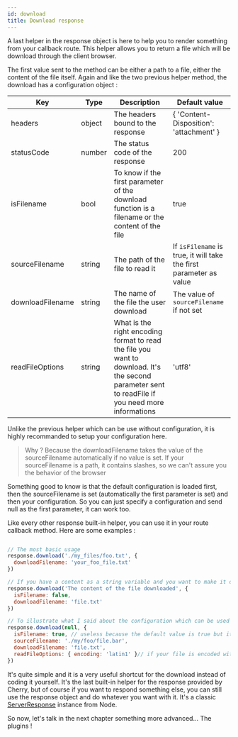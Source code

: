 ```yaml
---
id: download
title: Download response
---
```


A last helper in the response object is here to help you to render something from your callback route.
This helper allows you to return a file which will be download through the client browser.

The first value sent to the method can be either a path to a file, either the content of the file itself.
Again and like the two previous helper method, the download has a configuration object :

|Key|Type|Description|Default value|
|---|---|---|---|
|headers|object|The headers bound to the response|{ 'Content-Disposition': 'attachment' }|
|statusCode|number|The status code of the response|200|
|isFilename|bool|To know if the first parameter of the download function is a filename or the content of the file|true|
|sourceFilename|string|The path of the file to read it|If `isFilename` is true, it will take the first parameter as value|
|downloadFilename|string|The name of the file the user download|The value of `sourceFilename` if not set|
|readFileOptions|string|What is the right encoding format to read the file you want to download. It's the second parameter sent to readFile if you need more informations|'utf8'|

Unlike the previous helper which can be use without configuration, it is highly recommanded to setup your configuration here.

> Why ? Because the downloadFilename takes the value of the sourceFilename automatically if no value is set. If your sourceFilename is a path, it contains slashes, so we can't assure you the behavior of the browser

Something good to know is that the default configuration is loaded first, then the sourceFilename is set (automatically the first parameter is set) and then your configuration. So you can just specify a configuration and send null as the first parameter, it can work too.

Like every other response built-in helper, you can use it in your route callback method. Here are some examples :

```javascript

// The most basic usage
response.download('./my_files/foo.txt', {
  downloadFilename: 'your_foo_file.txt'
})

// If you have a content as a string variable and you want to make it download to your user
response.download('The content of the file downloaded', {
  isFilename: false,
  downloadFilename: 'file.txt'
})

// To illustrate what I said about the configuration which can be used alone
response.download(null, {
  isFilename: true, // useless because the default value is true but it's just to show with all the informations
  sourceFilename: './my/foo/file.bar',
  downloadFilename: 'file.txt',
  readFileOptions: { encoding: 'latin1' }// if your file is encoded with the format ISO-8859-1 for example
})
```

It's quite simple and it is a very useful shortcut for the download instead of coding it yourself.
It's the last built-in helper for the response provided by Cherry, but of course if you want to respond something else, you can still use the response object and do whatever you want with it. It's a classic [ServerResponse](https://nodejs.org/api/http.html#http_class_http_serverresponse) instance from Node.

So now, let's talk in the next chapter something more advanced... The plugins !
